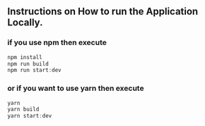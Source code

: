 <!-- provide a clear instructions on how to run the application locally. -->

## Instructions on How to run the Application Locally.

### if you use npm then execute

```javascript
npm install
npm run build
npm run start:dev

```

### or if you want to use yarn then execute

```javascript
yarn
yarn build
yarn start:dev

```
